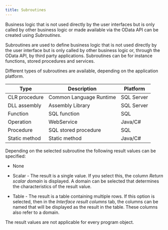 ```yaml
---
title: Subroutines
---
```


Business logic that is not used directly by the user interfaces but is only called by other business logic or made available via the OData API can be created using *Subroutines*.

Subroutines are used to define business logic that is not used directly by the user interface but is only called by other business logic or, through the OData API, by third party applications. Subroutines can be for instance functions, stored procedures and services.

Different types of subroutines are available, depending on the application platform.

|Type|Description|Platform|
|--- |--- |--- |
|CLR procedure|Common Language Runtime|SQL Server|
|DLL assembly|Assembly Library|SQL Server|
|Function|SQL function|SQL|
|Operation|WebService|Java/C#|
|Procedure|SQL stored procedure|SQL|
|Static method|Static method|Java/C#|

Depending on the selected subroutine the following result values can be specified:

- None

- Scalar - The result is a single value. If you select this, the column *Return scalar domain* is displayed. A domain can be selected that determines the characteristics of the result value.

- Table - The result is a table containing multiple rows. If this option is selected, then in the *Interface result columns* tab, the columns can be named that will be displayed as the result in the table. These columns also refer to a domain.

The result values are not applicable for every program object.
